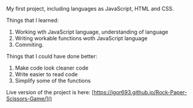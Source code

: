 My first project, including languages as JavaScript, HTML and CSS.

Things that I learned: 
1. Working wth JavaScript language, understanding of language 
2. Writing workable functions woth JavaScript language 
3. Commiting. 

Things that I could have done better:
1. Make code look cleaner code
2. Write easier to read code
3. Simplify some of the functions

Live version of the project is here: [https://igor693.github.io/Rock-Paper-Scissors-Game/]()
